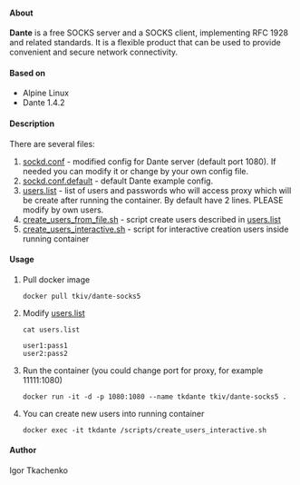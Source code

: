 #### About

**Dante** is a free SOCKS server and a SOCKS client, implementing RFC 1928 and related standards. It is a flexible product that can be used to provide convenient and secure network connectivity.

#### Based on

- Alpine Linux
- Dante 1.4.2

#### Description

There are several files:

1. [sockd.conf](https://github.com/tkiv/dante-socks5/blob/master/sockd.conf) - modified config for Dante server (default port 1080).
   If needed you can modify it or change by your own config file.
2. [sockd.conf.default](https://github.com/tkiv/dante-socks5/blob/master/sockd.conf.default) - default Dante example config. 
3. [users.list](https://github.com/tkiv/dante-socks5/blob/master/users.list) - list of users and passwords who will access proxy which will be create after running the container.
   By default have 2 lines. PLEASE modify by own users.
4. [create_users_from_file.sh](https://github.com/tkiv/dante-socks5/blob/master/create_users_from_file.sh) - script create users described in [users.list](https://github.com/tkiv/dante-socks5/blob/master/users.list)
5. [create_users_interactive.sh](https://github.com/tkiv/dante-socks5/blob/master/create_users_interactive.sh) - script for interactive creation users inside running container

#### Usage

1. Pull docker image 

   ```
   docker pull tkiv/dante-socks5
   ```

2. Modify [users.list](https://github.com/tkiv/dante-socks5/blob/master/users.list) 

   ```
   cat users.list
   
   user1:pass1
   user2:pass2
   ```

3. Run the container (you could change port for proxy, for example 11111:1080)

   ```
   docker run -it -d -p 1080:1080 --name tkdante tkiv/dante-socks5 .
   ```

4. You can create new users into running container

   ```
   docker exec -it tkdante /scripts/create_users_interactive.sh
   ```

#### Author

Igor Tkachenko
